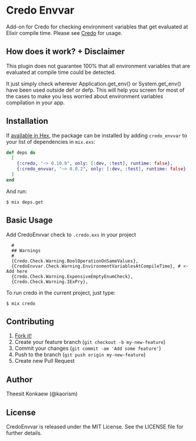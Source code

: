 # Credo Envvar

Add-on for Credo for checking environment variables that get evaluated at Elixir compile time.
Please see [Credo](https://github.com/rrrene/credo) for usage.


## How does it work? + Disclaimer

This plugin does not guarantee 100% that all environment variables that are evaluated at compile time could be detected.

It just simply check wherever Application.get_env() or System.get_env() have been used outside def or defp. 
This will help you screen for most of the cases to make you less worried about environment variables compilation in your app.

## Installation

If [available in Hex](https://hex.pm/docs/publish), the package can be installed
by adding `credo_envvar` to your list of dependencies in `mix.exs`:

```elixir
def deps do
  [
    {:credo, "~> 0.10.0", only: [:dev, :test], runtime: false},
    {:credo_envvar, "~> 0.0.2", only: [:dev, :test], runtime: false}
  ]
end
```
And run:

```
$ mix deps.get
```

## Basic Usage

Add CredoEnvvar check to `.credo.exs` in your project
```
  #
  ## Warnings
  #
  {Credo.Check.Warning.BoolOperationOnSameValues},
  {CredoEnvvar.Check.Warning.EnvironmentVariablesAtCompileTime}, # <- Add here
  {Credo.Check.Warning.ExpensiveEmptyEnumCheck},
  {Credo.Check.Warning.IExPry},

```

To run credo in the current project, just type:

```
$ mix credo
```

## Contributing

1. [Fork it!](http://github.com/kaorism/credo_envvar/fork)
2. Create your feature branch (`git checkout -b my-new-feature`)
3. Commit your changes (`git commit -am 'Add some feature'`)
4. Push to the branch (`git push origin my-new-feature`)
5. Create new Pull Request


## Author

Theesit Konkaew (@kaorism)


## License

CredoEnvvar is released under the MIT License. See the LICENSE file for further
details.
